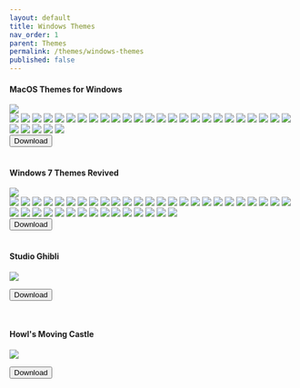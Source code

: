 ```yaml
---
layout: default
title: Windows Themes
nav_order: 1
parent: Themes
permalink: /themes/windows-themes
published: false
---
```



<div class="card">
  <div class="container">
    <h4>MacOS Themes for Windows</h4>
  </div>
  <img src="https://images-wixmp-ed30a86b8c4ca887773594c2.wixmp.com/i/836bd001-fc1e-41ac-8fce-917bee5d1f0e/dio9l97-b7c5f79d-4f66-4e2c-9408-e03e44194375.png/v1/fill/w_1363,h_586,q_70,strp/macos_themes_for_windows_by_og_nimbi_dio9l97-fullview.jpg" />
  <div class="gallery"> 
    <img src="../assets/PreviewImages/MacOS-Themes-for-Windows/Sequoia Light.png" class="border">
    <img src="../assets/PreviewImages/MacOS-Themes-for-Windows/Sequoia Dark.png" class="border">
    <img src="../assets/PreviewImages/MacOS-Themes-for-Windows/Sonoma Light.png" class="border">
    <img src="../assets/PreviewImages/MacOS-Themes-for-Windows/Sonoma Dark.png" class="border">
    <img src="../assets/PreviewImages/MacOS-Themes-for-Windows/Ventura Light.png" class="border">
    <img src="../assets/PreviewImages/MacOS-Themes-for-Windows/Ventura Dark.png" class="border">
    <img src="../assets/PreviewImages/MacOS-Themes-for-Windows/BigSur Day.png" class="border">
    <img src="../assets/PreviewImages/MacOS-Themes-for-Windows/BigSur Night.png" class="border">
    <img src="../assets/PreviewImages/MacOS-Themes-for-Windows/BigSur Colorful Day.png" class="border">
    <img src="../assets/PreviewImages/MacOS-Themes-for-Windows/BigSur Colorful Night.png" class="border">
    <img src="../assets/PreviewImages/MacOS-Themes-for-Windows/Catalina Day.png" class="border">
    <img src="../assets/PreviewImages/MacOS-Themes-for-Windows/Catalina Night.png" class="border">
    <img src="../assets/PreviewImages/MacOS-Themes-for-Windows/Mojave Day.png" class="border">
    <img src="../assets/PreviewImages/MacOS-Themes-for-Windows/Mojave Night.png" class="border">
    <img src="../assets/PreviewImages/MacOS-Themes-for-Windows/Monterey Light.png" class="border">
    <img src="../assets/PreviewImages/MacOS-Themes-for-Windows/Monterey Dark.png" class="border">
    <img src="../assets/PreviewImages/MacOS-Themes-for-Windows/High Sierra.png" class="border">
    <img src="../assets/PreviewImages/MacOS-Themes-for-Windows/Sierra.png" class="border">
    <img src="../assets/PreviewImages/MacOS-Themes-for-Windows/El Capitan.png" class="border">
    <img src="../assets/PreviewImages/MacOS-Themes-for-Windows/Yosemite.png" class="border">
    <img src="../assets/PreviewImages/MacOS-Themes-for-Windows/Mavericks.png" class="border">
    <img src="../assets/PreviewImages/MacOS-Themes-for-Windows/Mountain Lion.png" class="border">
    <img src="../assets/PreviewImages/MacOS-Themes-for-Windows/Lion.png" class="border">
    <img src="../assets/PreviewImages/MacOS-Themes-for-Windows/Snow Leopard.png" class="border">
    <img src="../assets/PreviewImages/MacOS-Themes-for-Windows/Snow Leopard Alt.png" class="border">
    <img src="../assets/PreviewImages/MacOS-Themes-for-Windows/Leopard.png" class="border">
    <img src="../assets/PreviewImages/MacOS-Themes-for-Windows/Tiger.png" class="border">
    <img src="../assets/PreviewImages/MacOS-Themes-for-Windows/Panther.png" class="border">
    <img src="../assets/PreviewImages/MacOS-Themes-for-Windows/Jaguar.png" class="border">
    <img src="../assets/PreviewImages/MacOS-Themes-for-Windows/Puma.png" class="border">
  </div>
  <div class="container">
    <a href="https://www.deviantart.com/og-nimbi/art/MacOS-Themes-for-Windows-1129149403">
    <button type="button" name="button" class="btn">Download</button></a>
  </div>
</div>
<br />
<div class="card">
  <div class="container">
    <h4>Windows 7 Themes Revived</h4>
  </div>
  <img src="https://images-wixmp-ed30a86b8c4ca887773594c2.wixmp.com/i/836bd001-fc1e-41ac-8fce-917bee5d1f0e/dino2ml-ee84d62e-9ad3-4dbe-a5f3-62c414afec6e.png/v1/fill/w_1200,h_557,q_80,strp/windows_7_themes_revived_by_og_nimbi_dino2ml-fullview.jpg" class="border">
  <div class="gallery">
    <img src="../assets/PreviewImages/Windows-7-Themes-Revived/Home Premium.png" class="border">
    <img src="../assets/PreviewImages/Windows-7-Themes-Revived/Professional.png" class="border">
    <img src="../assets/PreviewImages/Windows-7-Themes-Revived/Ultimate.png" class="border">
    <img src="../assets/PreviewImages/Windows-7-Themes-Revived/Nature.png" class="border">
    <img src="../assets/PreviewImages/Windows-7-Themes-Revived/Landscapes.png" class="border">
    <img src="../assets/PreviewImages/Windows-7-Themes-Revived/Scenes.png" class="border">
    <img src="../assets/PreviewImages/Windows-7-Themes-Revived/Characters.png" class="border">
    <img src="../assets/PreviewImages/Windows-7-Themes-Revived/Architecture.png" class="border">
    <img src="../assets/PreviewImages/Windows-7-Themes-Revived/Windows 7 Classic.png" class="border">
    <img src="../assets/PreviewImages/Windows-7-Themes-Revived/Australia.png" class="border">
    <img src="../assets/PreviewImages/Windows-7-Themes-Revived/Brazil.png" class="border">
    <img src="../assets/PreviewImages/Windows-7-Themes-Revived/Canada.png" class="border">
    <img src="../assets/PreviewImages/Windows-7-Themes-Revived/China.png" class="border">
    <img src="../assets/PreviewImages/Windows-7-Themes-Revived/France.png" class="border">
    <img src="../assets/PreviewImages/Windows-7-Themes-Revived/Germany.png" class="border">
    <img src="../assets/PreviewImages/Windows-7-Themes-Revived/India.png" class="border">
    <img src="../assets/PreviewImages/Windows-7-Themes-Revived/Italy.png" class="border">
    <img src="../assets/PreviewImages/Windows-7-Themes-Revived/Japan.png" class="border">
    <img src="../assets/PreviewImages/Windows-7-Themes-Revived/Korea.png" class="border">
    <img src="../assets/PreviewImages/Windows-7-Themes-Revived/Mexico.png" class="border">
    <img src="../assets/PreviewImages/Windows-7-Themes-Revived/Poland.png" class="border">
    <img src="../assets/PreviewImages/Windows-7-Themes-Revived/Russia.png" class="border">
    <img src="../assets/PreviewImages/Windows-7-Themes-Revived/South Africa.png" class="border">
    <img src="../assets/PreviewImages/Windows-7-Themes-Revived/Spain.png" class="border">
    <img src="../assets/PreviewImages/Windows-7-Themes-Revived/Taiwan.png" class="border">
    <img src="../assets/PreviewImages/Windows-7-Themes-Revived/United Kingdoms.png" class="border">
    <img src="../assets/PreviewImages/Windows-7-Themes-Revived/United States.png" class="border">
    <img src="../assets/PreviewImages/Windows-7-Themes-Revived/Ultimate Black.png" class="border">
    <img src="../assets/PreviewImages/Windows-7-Themes-Revived/Ultimate Bliss.png" class="border">
    <img src="../assets/PreviewImages/Windows-7-Themes-Revived/Ultimate Blush.png" class="border">
    <img src="../assets/PreviewImages/Windows-7-Themes-Revived/Ultimate Fire.png" class="border">
    <img src="../assets/PreviewImages/Windows-7-Themes-Revived/Ultimate Light.png" class="border">
    <img src="../assets/PreviewImages/Windows-7-Themes-Revived/Ultimate Lime.png" class="border">
    <img src="../assets/PreviewImages/Windows-7-Themes-Revived/Ultimate Orange.png" class="border">
    <img src="../assets/PreviewImages/Windows-7-Themes-Revived/Ultimate Ruby.png" class="border">
    <img src="../assets/PreviewImages/Windows-7-Themes-Revived/Ultimate Sea.png" class="border">
    <img src="../assets/PreviewImages/Windows-7-Themes-Revived/Ultimate Sky.png" class="border">
    <img src="../assets/PreviewImages/Windows-7-Themes-Revived/Ultimate Twilight.png" class="border">
    <img src="../assets/PreviewImages/Windows-7-Themes-Revived/Ultimate Violet.png" class="border">
    <img src="../assets/PreviewImages/Windows-7-Themes-Revived/Bullet Asylum.png" class="border">
  </div>
  <div class="container">
    <a href="https://www.deviantart.com/og-nimbi/art/Windows-7-Themes-Revived-1128145485" target="_blank">
      <button type="button" name="button" class="btn">Download</button></a>
  </div>
</div>
<br />
<div class="card">
  <div class="container">
    <h4>Studio Ghibli</h4>
  </div>
  <img src="https://images-wixmp-ed30a86b8c4ca887773594c2.wixmp.com/i/836bd001-fc1e-41ac-8fce-917bee5d1f0e/dio7nnc-6098ba2b-d3be-416f-ad85-7edbbb248d87.png/v1/fill/w_1174,h_522,q_80,strp/studio_ghibli_theme_by_og_nimbi_dio7nnc-fullview.jpg" class="border">
  <div class="container">
    <p><a href="https://www.deviantart.com/og-nimbi/art/Studio-Ghibli-Theme-1129059192" target="_blank"><button type="button" name="button" class="btn">Download</button></a></p>
  </div>
</div>
<br />
<div class="card">
  <div class="container">
    <h4>Howl's Moving Castle</h4>
  </div>
  <img src="https://images-wixmp-ed30a86b8c4ca887773594c2.wixmp.com/i/836bd001-fc1e-41ac-8fce-917bee5d1f0e/dio7w97-541f9b72-62e9-42f4-b6e9-9ad2b012ee58.png/v1/fill/w_1200,h_509,q_80,strp/howl_s_moving_castle_theme_by_og_nimbi_dio7w97-fullview.jpg" />
  <div class="container">
    <p><a href="https://www.deviantart.com/og-nimbi/art/Howl-s-Moving-Castle-Theme-1129070347" target="_blank"><button type="button" name="button" class="btn">Download</button></a></p>
  </div>
</div>

